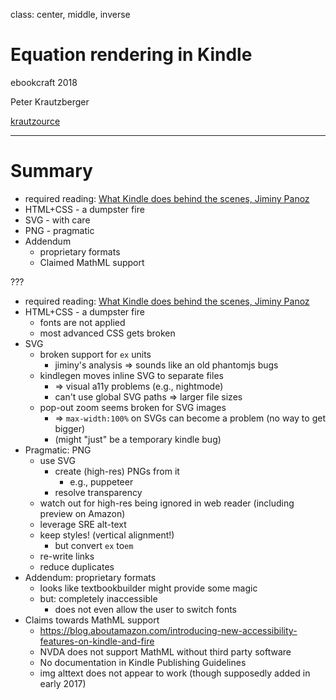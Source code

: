 class: center, middle, inverse

# Equation rendering in Kindle

ebookcraft 2018

Peter Krautzberger

[krautzource](https://www.krautzource.com)

---

# Summary

* required reading: [What Kindle does behind the scenes, Jiminy Panoz](https://medium.com/@jiminypan/what-kindle-does-behind-the-scenes-3d1be22efce3)
* HTML+CSS - a dumpster fire
* SVG - with care
* PNG - pragmatic
* Addendum
  * proprietary formats
  * Claimed MathML support

???


* required reading: [What Kindle does behind the scenes, Jiminy Panoz](https://medium.com/@jiminypan/what-kindle-does-behind-the-scenes-3d1be22efce3)
* HTML+CSS - a dumpster fire
  * fonts are not applied
  * most advanced CSS gets broken
* SVG
  * broken support for `ex` units
    * jiminy's analysis => sounds like an old phantomjs bugs
  * kindlegen moves inline SVG to separate files
    * => visual a11y problems (e.g., nightmode)
    * can't use global SVG paths => larger file sizes
  * pop-out zoom seems broken for SVG images
    * => `max-width:100%` on SVGs can become a problem (no way to get bigger)
    * (might "just" be a temporary kindle bug)
* Pragmatic: PNG
  * use SVG
    * create (high-res) PNGs from it
      * e.g., puppeteer
    * resolve transparency
  * watch out for high-res being ignored in web reader (including preview on Amazon)
  * leverage SRE alt-text
  * keep styles! (vertical alignment!)
    * but convert `ex` to`em`
  * re-write links
  * reduce duplicates
* Addendum: proprietary formats
  * looks like textbookbuilder might provide some magic
  * but: completely inaccessible
    * does not even allow the user to switch fonts
* Claims towards MathML support
  * https://blog.aboutamazon.com/introducing-new-accessibility-features-on-kindle-and-fire
  * NVDA does not support MathML without third party software
  * No documentation in Kindle Publishing Guidelines
  * img alttext does not appear to work (though supposedly added in early 2017)
